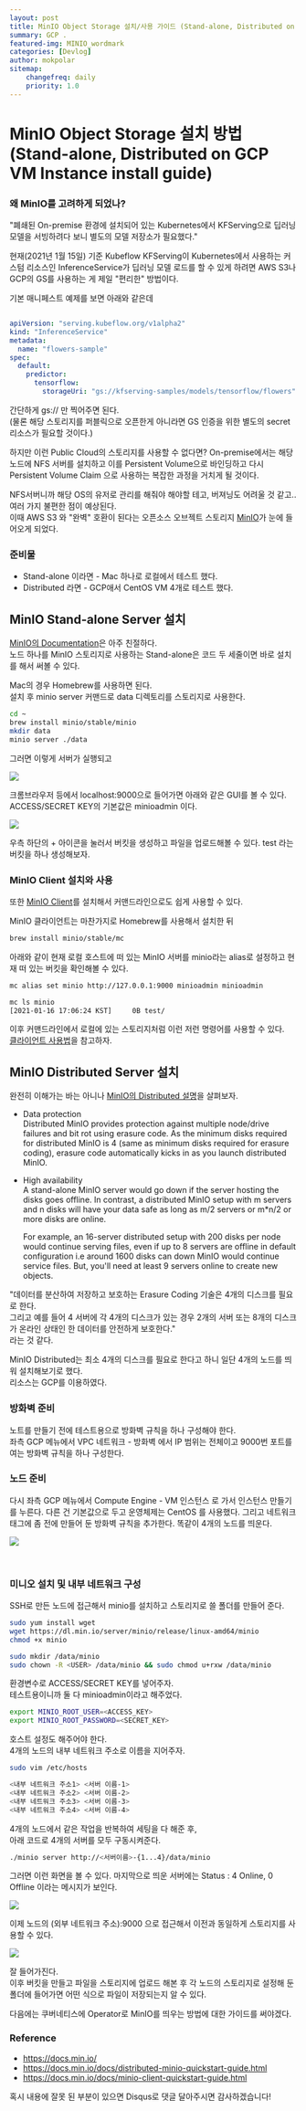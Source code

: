 ```yaml
---
layout: post
title: MinIO Object Storage 설치/사용 가이드 (Stand-alone, Distributed on GCP VM Instance install guide)
summary: GCP .
featured-img: MINIO_wordmark
categories: [Devlog]
author: mokpolar
sitemap:
    changefreq: daily
    priority: 1.0
---
```


# MinIO Object Storage 설치 방법 (Stand-alone, Distributed on GCP VM Instance install guide)

### 왜 MinIO를 고려하게 되었나?

"폐쇄된 On-premise 환경에 설치되어 있는 Kubernetes에서 KFServing으로 딥러닝 모델을 서빙하려다 보니 별도의 모델 저장소가 필요했다."

현재(2021년 1월 15일) 기준 Kubeflow KFServing이 Kubernetes에서 사용하는 커스텀 리소스인 InferenceService가 딥러닝 모델 로드를 할 수 있게 하려면 AWS S3나 GCP의 GS를 사용하는 게 제일 "편리한" 방법이다. 

기본 매니페스트 예제를 보면 아래와 같은데

```yaml

apiVersion: "serving.kubeflow.org/v1alpha2"
kind: "InferenceService"
metadata:
  name: "flowers-sample"
spec:
  default:
    predictor:
      tensorflow:
        storageUri: "gs://kfserving-samples/models/tensorflow/flowers"

```

간단하게 gs://<endpoint> 만 찍어주면 된다.   
(물론 해당 스토리지를 퍼블릭으로 오픈한게 아니라면 GS 인증을 위한 별도의 secret 리소스가 필요할 것이다.)

하지만 이런 Public Cloud의 스토리지를 사용할 수 없다면? 
On-premise에서는 해당 노드에 NFS 서버를 설치하고 이를 Persistent Volume으로 바인딩하고 다시 Persistent Volume Claim 으로 사용하는 복잡한 과정을 거치게 될 것이다.  

NFS서버니까 해당 OS의 유저로 관리를 해줘야 해야할 테고, 버져닝도 어려울 것 같고.. 여러 가지 불편한 점이 예상된다.  
이때 AWS S3 와 "완벽" 호환이 된다는 오픈소스 오브젝트 스토리지 [MinIO](https://min.io/)가 눈에 들어오게 되었다. 


### 준비물

* Stand-alone 이라면 - Mac 하나로 로컬에서 테스트 했다. 
* Distributed 라면 - GCP애서 CentOS VM 4개로 테스트 했다. 

## MinIO Stand-alone Server 설치

[MinIO의 Documentation](https://docs.min.io/)은 아주 친절하다.  
노드 하나를 MinIO 스토리지로 사용하는 Stand-alone은 코드 두 세줄이면 바로 설치를 해서 써볼 수 있다. 

Mac의 경우 Homebrew를 사용하면 된다.  
설치 후 minio server 커맨드로 data 디렉토리를 스토리지로 사용한다. 

```bash
cd ~ 
brew install minio/stable/minio
mkdir data
minio server ./data
```
그러면 이렇게 서버가 실행되고

![](./../assets/img/posts/2021-01-15-01-01.png)  

크롬브라우저 등에서 localhost:9000으로 들어가면 아래와 같은 GUI를 볼 수 있다. 
ACCESS/SECRET KEY의 기본값은 minioadmin 이다. 

![](./../assets/img/posts/2021-01-15-01-02.png)  

우측 하단의 + 아이콘을 눌러서 버킷을 생성하고 파일을 업로드해볼 수 있다. 
test 라는 버킷을 하나 생성해보자. 

### MinIO Client 설치와 사용

또한 [MinIO Client](https://docs.min.io/docs/minio-client-quickstart-guide.html)를 설치해서 커맨드라인으로도 쉽게 사용할 수 있다. 

MinIO 클라이언트는 마찬가지로 Homebrew를 사용해서 설치한 뒤

```bash
brew install minio/stable/mc
```

아래와 같이 현재 로컬 호스트에 떠 있는 MinIO 서버를 minio라는 alias로 설정하고 현재 떠 있는 버킷을 확인해볼 수 있다. 
```bash
mc alias set minio http://127.0.0.1:9000 minioadmin minioadmin

mc ls minio
[2021-01-16 17:06:24 KST]     0B test/
```

이후 커맨드라인에서 로컬에 있는 스토리지처럼 이런 저런 명령어를 사용할 수 있다.  
[클라이언트 사용법](https://docs.min.io/docs/minio-client-quickstart-guide.html)을 참고하자. 

## MinIO Distributed Server 설치

완전히 이해가는 바는 아니나 [MinIO의 Distributed 설명](https://docs.min.io/docs/distributed-minio-quickstart-guide.html)을 살펴보자.  

* Data protection  
Distributed MinIO provides protection against multiple node/drive failures and bit rot using erasure code. As the minimum disks required for distributed MinIO is 4 (same as minimum disks required for erasure coding), erasure code automatically kicks in as you launch distributed MinIO.

* High availability  
A stand-alone MinIO server would go down if the server hosting the disks goes offline. In contrast, a distributed MinIO setup with m servers and n disks will have your data safe as long as m/2 servers or m*n/2 or more disks are online.

  For example, an 16-server distributed setup with 200 disks per node would continue serving files, even if up to 8 servers are offline in default configuration i.e around 1600 disks can down MinIO would continue service files. But, you'll need at least 9 servers online to create new objects.

"데이터를 분산하여 저장하고 보호하는 Erasure Coding 기술은 4개의 디스크를 필요로 한다.  
그리고 예를 들어 4 서버에 각 4개의 디스크가 있는 경우 2개의 서버 또는 8개의 디스크가 온라인 상태인 한 데이터를 안전하게 보호한다."   
라는 것 같다.  

MinIO Distributed는 최소 4개의 디스크를 필요로 한다고 하니 일단 4개의 노드를 띄워 설치해보기로 했다.  
리소스는 GCP를 이용하였다. 


### 방화벽 준비 

노트를 만들기 전에 테스트용으로 방화벽 규칙을 하나 구성해야 한다.   
좌측 GCP 메뉴에서 VPC 네트워크 - 방화벽 에서 IP 범위는 전체이고 9000번 포트를 여는 방화벽 규칙을 하나 구성한다. 

### 노드 준비

다시 좌측 GCP 메뉴에서 Compute Engine - VM 인스턴스 로 가서 인스턴스 만들기를 누른다. 
다른 건 기본값으로 두고 운영체제는 CentOS 를 사용했다. 그리고 네트워크 태그에 좀 전에 만들어 둔 방화벽 규칙을 추가한다. 
똑같이 4개의 노드를 띄운다. 


![](./../assets/img/posts/2021-01-15-01-03.png)  

<br>

### 미니오 설치 및 내부 네트워크 구성

SSH로 만든 노드에 접근해서 minio를 설치하고 스토리지로 쓸 폴더를 만들어 준다. 
```bash
sudo yum install wget
wget https://dl.min.io/server/minio/release/linux-amd64/minio
chmod +x minio

sudo mkdir /data/minio
sudo chown -R <USER> /data/minio && sudo chmod u+rxw /data/minio
```

환경변수로 ACCESS/SECRET KEY를 넣어주자.  
테스트용이니까 둘 다 minioadmin이라고 해주었다.
```bash
export MINIO_ROOT_USER=<ACCESS_KEY>
export MINIO_ROOT_PASSWORD=<SECRET_KEY>
```

호스트 설정도 해주어야 한다.  
4개의 노드의 내부 네트워크 주소로 이름을 지어주자.

```bash
sudo vim /etc/hosts

<내부 네트워크 주소1> <서버 이름-1>
<내부 네트워크 주소2> <서버 이름-2>
<내부 네트워크 주소3> <서버 이름-3>
<내부 네트워크 주소4> <서버 이름-4>
```

4개의 노드에서 같은 작업을 반복하여 세팅을 다 해준 후,  
아래 코드로 4개의 서버를 모두 구동시켜준다. 
```bash
./minio server http://<서버이름>-{1...4}/data/minio
```

그러면 이런 화면을 볼 수 있다. 
마지막으로 띄운 서버에는 Status : 4 Online, 0 Offline 이라는 메시지가 보인다. 

![](./../assets/img/posts/2021-01-15-01-04.png)  

이제 노드의 (외부 네트워크 주소):9000 으로 접근해서 이전과 동일하게 스토리지를 사용할 수 있다.  


![](./../assets/img/posts/2021-01-15-01-05.png)  

잘 들어가진다.  
이후 버킷을 만들고 파일을 스토리지에 업로드 해본 후 각 노드의 스토리지로 설정해 둔 폴더에 들어가면 어떤 식으로 파일이 저장되는지 알 수 있다.   

다음에는 쿠버네티스에 Operator로 MinIO를 띄우는 방법에 대한 가이드를 써야겠다. 

### Reference

* https://docs.min.io/
* https://docs.min.io/docs/distributed-minio-quickstart-guide.html
* https://docs.min.io/docs/minio-client-quickstart-guide.html


혹시 내용에 잘못 된 부분이 있으면 Disqus로 댓글 달아주시면 감사하겠습니다!

